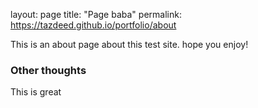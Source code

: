 
layout: page
title: "Page baba"
permalink: https://tazdeed.github.io/portfolio/about


This is an about page about this test site.
hope you enjoy!


### Other thoughts

This is great
